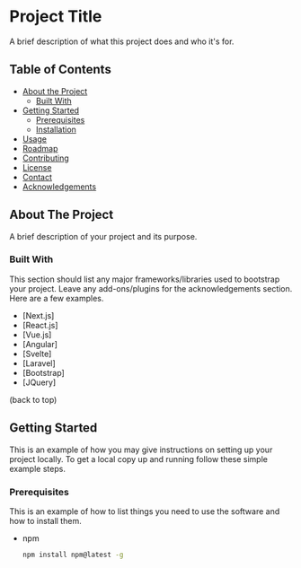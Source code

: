# Project Title

A brief description of what this project does and who it's for.

## Table of Contents

- [About the Project](#about-the-project)
  - [Built With](#built-with)
- [Getting Started](#getting-started)
  - [Prerequisites](#prerequisites)
  - [Installation](#installation)
- [Usage](#usage)
- [Roadmap](#roadmap)
- [Contributing](#contributing)
- [License](#license)
- [Contact](#contact)
- [Acknowledgements](#acknowledgements)

## About The Project

A brief description of your project and its purpose.

### Built With

This section should list any major frameworks/libraries used to bootstrap your project. Leave any add-ons/plugins for the acknowledgements section. Here are a few examples.

- [Next.js]
- [React.js]
- [Vue.js]
- [Angular]
- [Svelte]
- [Laravel]
- [Bootstrap]
- [JQuery]

(back to top)

## Getting Started

This is an example of how you may give instructions on setting up your project locally. To get a local copy up and running follow these simple example steps.

### Prerequisites

This is an example of how to list things you need to use the software and how to install them.

- npm
  ```sh
  npm install npm@latest -g
